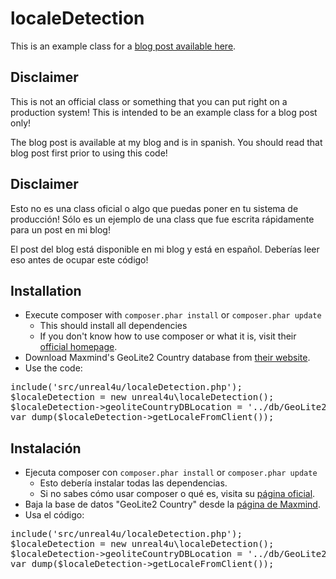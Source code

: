localeDetection
======

This is an example class for a [blog post available here](http://blog.unreal4u.com/).

Disclaimer
--------

This is not an official class or something that you can put right on a
production system! This is intended to be an example class for a blog post only!

The blog post is available at my blog and is in spanish. You should read that
blog post first prior to using this code!

Disclaimer
--------

Esto no es una class oficial o algo que puedas poner en tu sistema de
producción! Sólo es un ejemplo de una class que fue escrita rápidamente para un
post en mi blog!

El post del blog está disponible en mi blog y está en español. Deberías leer eso
antes de ocupar este código!

Installation
--------

* Execute composer with <code>composer.phar install</code> or <code>composer.phar update</code>
    * This should install all dependencies
    * If you don't know how to use composer or what it is, visit their [official homepage](http://getcomposer.org/).
* Download Maxmind's GeoLite2 Country database from [their website](http://dev.maxmind.com/geoip/geoip2/geolite2/).
* Use the code:
<pre>include('src/unreal4u/localeDetection.php');
$localeDetection = new unreal4u\localeDetection();
$localeDetection->geoliteCountryDBLocation = '../db/GeoLite2-Country.mmdb';
var_dump($localeDetection->getLocaleFromClient());
</pre>

Instalación
--------

* Ejecuta composer con <code>composer.phar install</code> or <code>composer.phar update</code>
    * Esto debería instalar todas las dependencias.
    * Si no sabes cómo usar composer o qué es, visita su [página oficial](http://getcomposer.org/).
* Baja la base de datos "GeoLite2 Country" desde la [página de Maxmind](http://dev.maxmind.com/geoip/geoip2/geolite2/).
* Usa el código:
<pre>include('src/unreal4u/localeDetection.php');
$localeDetection = new unreal4u\localeDetection();
$localeDetection->geoliteCountryDBLocation = '../db/GeoLite2-Country.mmdb';
var_dump($localeDetection->getLocaleFromClient());
</pre>
